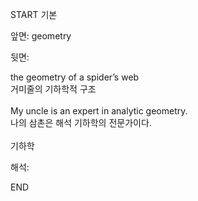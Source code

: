 START
기본

앞면:
geometry


뒷면:
<div>the geometry of a spider’s web </div><div>거미줄의 기하학적 구조</div><div><br></div><div><div>My uncle is an expert in analytic geometry. </div><div><div>나의 삼촌은 해석 기하학의 전문가이다.</div></div></div><div><br></div><div>기하학</div>


해석:

END